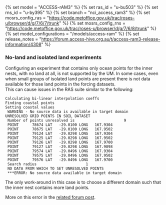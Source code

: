 {% set model = "ACCESS-rAM3" %}
{% set ras_id = "u-bu503" %}
{% set rns_id = "u-by395" %}
{% set branch = "nci_access_ram3" %}
{% set mosrs_config_ras = "https://code.metoffice.gov.uk/trac/roses-u/browser/d/g/7/6/7/trunk" %}
{% set mosrs_config_rns = "https://code.metoffice.gov.uk/trac/roses-u/browser/d/g/7/6/8/trunk" %}
{% set model_configurations = "/models/access-ram" %}
{% set release_notes = "https://forum.access-hive.org.au/t/access-ram3-release-information/4308" %}

### No-land and isolated land experiments
Configuring an experiment that contains only ocean points for the inner nests, with no land at all, is not supported by the UM.
In some cases, even when small groups of isolated land points are present there is not data available for those land points in the forcing datasets.<br>
This can cause issues in the RAS suite similar to the following:

```
Calculating bi-linear interpolation coeffs
Finding coastal points
Setting coastal values
 WARNING - No source data is available in target domain
UNRESOLVED GRID POINTS IN SOIL DATASET
 Number of points unresolved is                      9
 POINT      78674 LAT   -29.0100 LONG   167.9304
 POINT      78675 LAT   -29.0100 LONG   167.9502
 POINT      79124 LAT   -29.0298 LONG   167.9304
 POINT      79125 LAT   -29.0298 LONG   167.9502
 POINT      79126 LAT   -29.0298 LONG   167.9700
 POINT      79127 LAT   -29.0298 LONG   167.9898
 POINT      79574 LAT   -29.0496 LONG   167.9304
 POINT      79575 LAT   -29.0496 LONG   167.9502
 POINT      79576 LAT   -29.0496 LONG   167.9700
 Search radius                      1
 NO DATA FROM WHICH TO SET UNRESOLVED POINTS
 ***ERROR: No source data available in target domain
```

The only work-around in this case is to choose a different domain such that the inner nest contains more land points.

More on this error in the [related forum post](https://forum.access-hive.org.au/t/issues-with-access-ram-ocean-domains-u-dg767-and-nans-in-bicgstab-u-dg768/4418).

